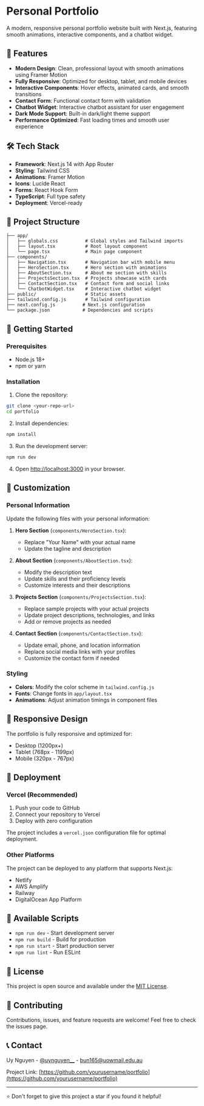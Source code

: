 # Personal Portfolio

A modern, responsive personal portfolio website built with Next.js, featuring smooth animations, interactive components, and a chatbot widget.

## 🚀 Features

- **Modern Design**: Clean, professional layout with smooth animations using Framer Motion
- **Fully Responsive**: Optimized for desktop, tablet, and mobile devices
- **Interactive Components**: Hover effects, animated cards, and smooth transitions
- **Contact Form**: Functional contact form with validation
- **Chatbot Widget**: Interactive chatbot assistant for user engagement
- **Dark Mode Support**: Built-in dark/light theme support
- **Performance Optimized**: Fast loading times and smooth user experience

## 🛠️ Tech Stack

- **Framework**: Next.js 14 with App Router
- **Styling**: Tailwind CSS
- **Animations**: Framer Motion
- **Icons**: Lucide React
- **Forms**: React Hook Form
- **TypeScript**: Full type safety
- **Deployment**: Vercel-ready

## 📁 Project Structure

```
├── app/
│   ├── globals.css          # Global styles and Tailwind imports
│   ├── layout.tsx           # Root layout component
│   └── page.tsx             # Main page component
├── components/
│   ├── Navigation.tsx       # Navigation bar with mobile menu
│   ├── HeroSection.tsx      # Hero section with animations
│   ├── AboutSection.tsx     # About me section with skills
│   ├── ProjectsSection.tsx  # Projects showcase with cards
│   ├── ContactSection.tsx   # Contact form and social links
│   └── ChatbotWidget.tsx    # Interactive chatbot widget
├── public/                  # Static assets
├── tailwind.config.js       # Tailwind configuration
├── next.config.js          # Next.js configuration
└── package.json            # Dependencies and scripts
```

## 🚀 Getting Started

### Prerequisites

- Node.js 18+ 
- npm or yarn

### Installation

1. Clone the repository:
```bash
git clone <your-repo-url>
cd portfolio
```

2. Install dependencies:
```bash
npm install
```

3. Run the development server:
```bash
npm run dev
```

4. Open [http://localhost:3000](http://localhost:3000) in your browser.

## 🎨 Customization

### Personal Information

Update the following files with your personal information:

1. **Hero Section** (`components/HeroSection.tsx`):
   - Replace "Your Name" with your actual name
   - Update the tagline and description

2. **About Section** (`components/AboutSection.tsx`):
   - Modify the description text
   - Update skills and their proficiency levels
   - Customize interests and their descriptions

3. **Projects Section** (`components/ProjectsSection.tsx`):
   - Replace sample projects with your actual projects
   - Update project descriptions, technologies, and links
   - Add or remove projects as needed

4. **Contact Section** (`components/ContactSection.tsx`):
   - Update email, phone, and location information
   - Replace social media links with your profiles
   - Customize the contact form if needed

### Styling

- **Colors**: Modify the color scheme in `tailwind.config.js`
- **Fonts**: Change fonts in `app/layout.tsx`
- **Animations**: Adjust animation timings in component files

## 📱 Responsive Design

The portfolio is fully responsive and optimized for:
- Desktop (1200px+)
- Tablet (768px - 1199px)
- Mobile (320px - 767px)

## 🚀 Deployment

### Vercel (Recommended)

1. Push your code to GitHub
2. Connect your repository to Vercel
3. Deploy with zero configuration

The project includes a `vercel.json` configuration file for optimal deployment.

### Other Platforms

The project can be deployed to any platform that supports Next.js:
- Netlify
- AWS Amplify
- Railway
- DigitalOcean App Platform

## 🔧 Available Scripts

- `npm run dev` - Start development server
- `npm run build` - Build for production
- `npm run start` - Start production server
- `npm run lint` - Run ESLint

## 📄 License

This project is open source and available under the [MIT License](LICENSE).

## 🤝 Contributing

Contributions, issues, and feature requests are welcome! Feel free to check the issues page.

## 📞 Contact

Uy Nguyen - [@uynguyen__](https://www.instagram.com/uynguyen__/) - bun165@uowmail.edu.au

Project Link: [https://github.com/yourusername/portfolio](https://github.com/yourusername/portfolio)

---

⭐ Don't forget to give this project a star if you found it helpful!

